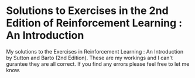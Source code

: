 # Solutions to Exercises in the 2nd Edition of Reinforcement Learning : An Introduction
My solutions to the Exercises in Reinforcement Learning : An Introduction by Sutton and Barto (2nd Edition). These are my workings and I can't gurantee they are all correct.
If you find any errors please feel free to let me know.
